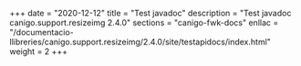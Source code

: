 +++
date        = "2020-12-12"
title       = "Test javadoc"
description = "Test javadoc canigo.support.resizeimg 2.4.0"
sections    = "canigo-fwk-docs"
enllac		= "/documentacio-llibreries/canigo.support.resizeimg/2.4.0/site/testapidocs/index.html"
weight		= 2
+++

